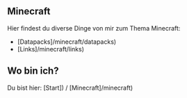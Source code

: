## Minecraft

Hier findest du diverse Dinge von mir zum Thema Minecraft:

- [Datapacks]/minecraft/datapacks)
- [Links]/minecraft/links)


## Wo bin ich?

Du bist hier: [Start]) / [Minecraft]/minecraft)
